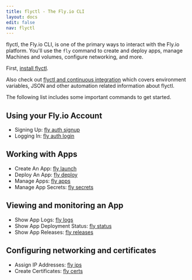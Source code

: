 ```yaml
---
title: flyctl - The Fly.io CLI
layout: docs
edit: false
nav: flyctl
---
```


flyctl, the Fly.io CLI, is one of the primary ways to interact with the Fly.io platform. You'll use the `fly` command to create and deploy apps, manage Machines and volumes, configure networking, and more.

First, [install flyctl](/docs/flyctl/install/).

Also check out [flyctl and continuous integration](/docs/flyctl/integrating/) which covers environment variables, JSON and other automation related information about flyctl.

The following list includes some important commands to get started.

## Using your Fly.io Account

* Signing Up: [fly auth signup](/docs/flyctl/auth-signup/)
* Logging In: [fly auth login](/docs/flyctl/auth-login/)

## Working with Apps

* Create An App: [fly launch](/docs/flyctl/launch/)
* Deploy An App: [fly deploy](/docs/flyctl/deploy/)
* Manage Apps: [fly apps](/docs/flyctl/apps/)
* Manage App Secrets: [fly secrets](/docs/flyctl/secrets/)

## Viewing and monitoring an App

* Show App Logs: [fly logs](/docs/flyctl/logs/)
* Show App Deployment Status: [fly status](/docs/flyctl/status/)
* Show App Releases: [fly releases](/docs/flyctl/releases/)

## Configuring networking and certificates

* Assign IP Addresses: [fly ips](/docs/flyctl/ips/)
* Create Certificates: [fly certs](/docs/flyctl/certs/)

